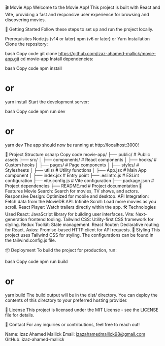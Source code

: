 🎬 Movie App
Welcome to the Movie App! This project is built with React and Vite, providing a fast and responsive user experience for browsing and discovering movies.

🚀 Getting Started
Follow these steps to set up and run the project locally.

Prerequisites
Node.js (v14 or later)
npm (v6 or later) or Yarn
Installation
Clone the repository:

bash
Copy code
git clone https://github.com/izaz-ahamed-mallick/movie-app.git
cd movie-app
Install dependencies:

bash
Copy code
npm install
# or
yarn install
Start the development server:

bash
Copy code
npm run dev
# or
yarn dev
The app should now be running at http://localhost:3000!

🔧 Project Structure
csharp
Copy code
movie-app/
├── public/             # Public assets
├── src/
│   ├── components/     # React components
│   ├── hooks/          # Custom hooks
│   ├── pages/          # Page components
│   ├── styles/         # Stylesheets
│   ├── utils/          # Utility functions
│   ├── App.jsx         # Main App component
│   ├── index.jsx       # Entry point
├── .eslintrc.js        # ESLint configuration
├── vite.config.js      # Vite configuration
├── package.json        # Project dependencies
├── README.md           # Project documentation
🌟 Features
Movie Search: Search for movies, TV shows, and actors.
Responsive Design: Optimized for mobile and desktop.
API Integration: Fetch data from the MovieDB API.
Infinite Scroll: Load more movies as you scroll.
React Player: Watch trailers directly within the app.
🛠️ Technologies Used
React: JavaScript library for building user interfaces.
Vite: Next-generation frontend tooling.
Tailwind CSS: Utility-first CSS framework for styling.
Redux Toolkit: State management.
React Router: Declarative routing for React.
Axios: Promise-based HTTP client for API requests.
🎨 Styling
This project uses Tailwind CSS for styling. The configurations can be found in the tailwind.config.js file.

📦 Deployment
To build the project for production, run:

bash
Copy code
npm run build
# or
yarn build
The build output will be in the dist/ directory. You can deploy the contents of this directory to your preferred hosting provider.

📝 License
This project is licensed under the MIT License - see the LICENSE file for details.

💬 Contact
For any inquiries or contributions, feel free to reach out!

Name: Izaz Ahamed Mallick
Email: izazahamedmallick98@gmail.com
GitHub: izaz-ahamed-mallick
